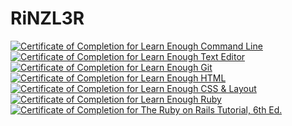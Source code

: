 # RiNZL3R
<a href="https://www.learnenough.com/certificates/Aybars0"><img src="https://www.learnenough.com/certificates/Aybars0/command-line-tutorial.svg" alt="Certificate of Completion for Learn Enough Command Line"></a><a href="https://www.learnenough.com/certificates/Aybars0"><img src="https://www.learnenough.com/certificates/Aybars0/text-editor-tutorial.svg" alt="Certificate of Completion for Learn Enough Text Editor"></a><a href="https://www.learnenough.com/certificates/Aybars0"><img src="https://www.learnenough.com/certificates/Aybars0/git-tutorial.svg" alt="Certificate of Completion for Learn Enough Git"></a><a href="https://www.learnenough.com/certificates/Aybars0"><img src="https://www.learnenough.com/certificates/Aybars0/html-tutorial.svg" alt="Certificate of Completion for Learn Enough HTML"></a><a href="https://www.learnenough.com/certificates/Aybars0"><img src="https://www.learnenough.com/certificates/Aybars0/css-and-layout-tutorial.svg" alt="Certificate of Completion for Learn Enough CSS &amp; Layout"></a><a href="https://www.learnenough.com/certificates/Aybars0"><img src="https://www.learnenough.com/certificates/Aybars0/ruby-tutorial.svg" alt="Certificate of Completion for Learn Enough Ruby"></a><a href="https://www.learnenough.com/certificates/Aybars0"><img src="https://www.learnenough.com/certificates/Aybars0/ruby-on-rails-6th-edition-tutorial.svg" alt="Certificate of Completion for The Ruby on Rails Tutorial, 6th Ed."></a>
